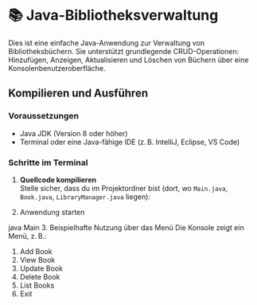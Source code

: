 # 📚 Java-Bibliotheksverwaltung

Dies ist eine einfache Java-Anwendung zur Verwaltung von Bibliotheksbüchern. Sie unterstützt grundlegende CRUD-Operationen: Hinzufügen, Anzeigen, Aktualisieren und Löschen von Büchern über eine Konsolenbenutzeroberfläche.


## Kompilieren und Ausführen

### Voraussetzungen

- Java JDK (Version 8 oder höher)
- Terminal oder eine Java-fähige IDE (z. B. IntelliJ, Eclipse, VS Code)

### Schritte im Terminal

1. **Quellcode kompilieren**  
   Stelle sicher, dass du im Projektordner bist (dort, wo `Main.java`, `Book.java`, `LibraryManager.java` liegen):

  

2. Anwendung starten


java Main
3. Beispielhafte Nutzung über das Menü
Die Konsole zeigt ein Menü, z. B.:

1. Add Book  
2. View Book  
3. Update Book  
4. Delete Book  
5. List Books  
6. Exit 